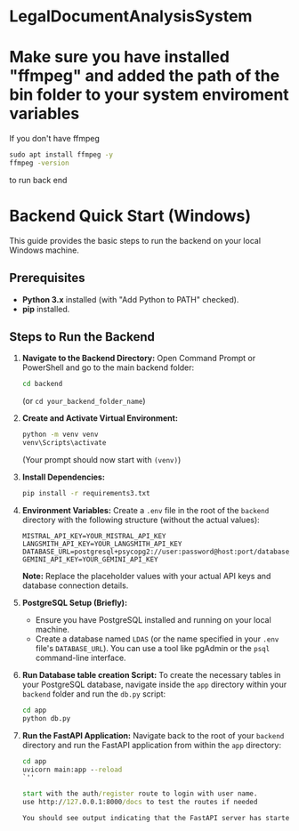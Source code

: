 # LegalDocumentAnalysisSystem

# Make sure you have installed "ffmpeg" and added the path of the bin folder to your system enviroment variables

If you don't have ffmpeg

```cmd
sudo apt install ffmpeg -y
ffmpeg -version
```

to run back end

# Backend Quick Start (Windows)

This guide provides the basic steps to run the backend on your local Windows machine.

## Prerequisites

* **Python 3.x** installed (with "Add Python to PATH" checked).
* **pip** installed.

## Steps to Run the Backend

1.  **Navigate to the Backend Directory:**
    Open Command Prompt or PowerShell and go to the main backend folder:
    ```cmd
    cd backend
    ```
    (or `cd your_backend_folder_name`)

2.  **Create and Activate Virtual Environment:**
    ```cmd
    python -m venv venv
    venv\Scripts\activate
    ```
    (Your prompt should now start with `(venv)`)

3.  **Install Dependencies:**
    ```cmd
    pip install -r requirements3.txt
    ```

4.  **Environment Variables:**
    Create a `.env` file in the root of the `backend` directory with the following structure (without the actual values):

    ```
    MISTRAL_API_KEY=YOUR_MISTRAL_API_KEY
    LANGSMITH_API_KEY=YOUR_LANGSMITH_API_KEY
    DATABASE_URL=postgresql+psycopg2://user:password@host:port/database_name
    GEMINI_API_KEY=YOUR_GEMINI_API_KEY
    ```

    **Note:** Replace the placeholder values with your actual API keys and database connection details.

5.  **PostgreSQL Setup (Briefly):**
    * Ensure you have PostgreSQL installed and running on your local machine.
    * Create a database named `LDAS` (or the name specified in your `.env` file's `DATABASE_URL`). You can use a tool like pgAdmin or the `psql` command-line interface.

6.  **Run Database table creation Script:**
    To create the necessary tables in your PostgreSQL database, navigate inside the `app` directory within your `backend` folder and run the `db.py` script:

    ```cmd
    cd app
    python db.py
    ```

7.  **Run the FastAPI Application:**
    Navigate back to the root of your `backend` directory and run the FastAPI application from within the `app` directory:

    ```cmd
    cd app
    uvicorn main:app --reload
    `''

    start with the auth/register route to login with user name.
    use http://127.0.0.1:8000/docs to test the routes if needed 

    You should see output indicating that the FastAPI server has started (usually on `http://127.0.0.1:8000`). You can then access the API endpoints.

